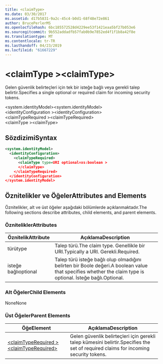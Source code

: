 ```yaml
---
title: <claimType>
ms.date: 03/30/2017
ms.assetid: d17b5831-9a2c-45c4-b0d1-68f48e72e861
author: BrucePerlerMS
ms.openlocfilehash: 6bc185572528d4229ee53f1421eaa5bf27b053e6
ms.sourcegitcommit: 9b552addadfb57fab0b9e7852ed4f1f1b8a42f8e
ms.translationtype: MT
ms.contentlocale: tr-TR
ms.lasthandoff: 04/23/2019
ms.locfileid: "61667229"
---
```

# <a name="claimtype"></a><span data-ttu-id="9b28c-101">\<claimType ></span><span class="sxs-lookup"><span data-stu-id="9b28c-101">\<claimType></span></span>
<span data-ttu-id="9b28c-102">Gelen güvenlik belirteçleri için tek bir isteğe bağlı veya gerekli talep belirtir.</span><span class="sxs-lookup"><span data-stu-id="9b28c-102">Specifies a single optional or required claim for incoming security tokens.</span></span>  
  
 <span data-ttu-id="9b28c-103">\<system.identityModel></span><span class="sxs-lookup"><span data-stu-id="9b28c-103">\<system.identityModel></span></span>  
<span data-ttu-id="9b28c-104">\<identityConfiguration ></span><span class="sxs-lookup"><span data-stu-id="9b28c-104">\<identityConfiguration></span></span>  
<span data-ttu-id="9b28c-105">\<claimTypeRequired ></span><span class="sxs-lookup"><span data-stu-id="9b28c-105">\<claimTypeRequired></span></span>  
<span data-ttu-id="9b28c-106">\<claimType ></span><span class="sxs-lookup"><span data-stu-id="9b28c-106">\<claimType></span></span>  
  
## <a name="syntax"></a><span data-ttu-id="9b28c-107">Sözdizimi</span><span class="sxs-lookup"><span data-stu-id="9b28c-107">Syntax</span></span>  
  
```xml  
<system.identityModel>  
  <identityConfiguration>  
    <claimTypeRequired>  
      <claimType type=URI optional=xs:boolean >  
      </claimType>  
    </claimTypeRequired>  
  </identityConfiguration>  
</system.identityModel>  
```  
  
## <a name="attributes-and-elements"></a><span data-ttu-id="9b28c-108">Öznitelikler ve Öğeler</span><span class="sxs-lookup"><span data-stu-id="9b28c-108">Attributes and Elements</span></span>  
 <span data-ttu-id="9b28c-109">Öznitelikler, alt ve üst öğeler aşağıdaki bölümlerde açıklanmaktadır.</span><span class="sxs-lookup"><span data-stu-id="9b28c-109">The following sections describe attributes, child elements, and parent elements.</span></span>  
  
### <a name="attributes"></a><span data-ttu-id="9b28c-110">Öznitelikler</span><span class="sxs-lookup"><span data-stu-id="9b28c-110">Attributes</span></span>  
  
|<span data-ttu-id="9b28c-111">Öznitelik</span><span class="sxs-lookup"><span data-stu-id="9b28c-111">Attribute</span></span>|<span data-ttu-id="9b28c-112">Açıklama</span><span class="sxs-lookup"><span data-stu-id="9b28c-112">Description</span></span>|  
|---------------|-----------------|  
|<span data-ttu-id="9b28c-113">türü</span><span class="sxs-lookup"><span data-stu-id="9b28c-113">type</span></span>|<span data-ttu-id="9b28c-114">Talep türü.</span><span class="sxs-lookup"><span data-stu-id="9b28c-114">The claim type.</span></span> <span data-ttu-id="9b28c-115">Genellikle bir URI.</span><span class="sxs-lookup"><span data-stu-id="9b28c-115">Typically a URI.</span></span> <span data-ttu-id="9b28c-116">Gerekli.</span><span class="sxs-lookup"><span data-stu-id="9b28c-116">Required.</span></span>|  
|<span data-ttu-id="9b28c-117">isteğe bağlı</span><span class="sxs-lookup"><span data-stu-id="9b28c-117">optional</span></span>|<span data-ttu-id="9b28c-118">Talep türü isteğe bağlı olup olmadığını belirten bir Boole değeri.</span><span class="sxs-lookup"><span data-stu-id="9b28c-118">A boolean value that specifies whether the claim type is optional.</span></span> <span data-ttu-id="9b28c-119">İsteğe bağlı.</span><span class="sxs-lookup"><span data-stu-id="9b28c-119">Optional.</span></span>|  
  
### <a name="child-elements"></a><span data-ttu-id="9b28c-120">Alt Öğeler</span><span class="sxs-lookup"><span data-stu-id="9b28c-120">Child Elements</span></span>  
 <span data-ttu-id="9b28c-121">None</span><span class="sxs-lookup"><span data-stu-id="9b28c-121">None</span></span>  
  
### <a name="parent-elements"></a><span data-ttu-id="9b28c-122">Üst Öğeler</span><span class="sxs-lookup"><span data-stu-id="9b28c-122">Parent Elements</span></span>  
  
|<span data-ttu-id="9b28c-123">Öğe</span><span class="sxs-lookup"><span data-stu-id="9b28c-123">Element</span></span>|<span data-ttu-id="9b28c-124">Açıklama</span><span class="sxs-lookup"><span data-stu-id="9b28c-124">Description</span></span>|  
|-------------|-----------------|  
|[<span data-ttu-id="9b28c-125">\<claimTypeRequired ></span><span class="sxs-lookup"><span data-stu-id="9b28c-125">\<claimTypeRequired></span></span>](../../../../../docs/framework/configure-apps/file-schema/windows-identity-foundation/claimtyperequired.md)|<span data-ttu-id="9b28c-126">Gelen güvenlik belirteçleri için gerekli talep kümesini belirtir.</span><span class="sxs-lookup"><span data-stu-id="9b28c-126">Specifies the set of required claims for incoming security tokens.</span></span>|
